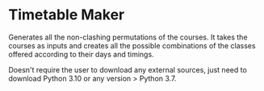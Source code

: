 # Timetable Maker
 Generates all the non-clashing permutations of the courses. It takes the courses as inputs and creates all the possible combinations of the classes offered according to their days and timings.  

Doesn't require the user to download any external sources, just need to download Python 3.10 or any version > Python 3.7. 
